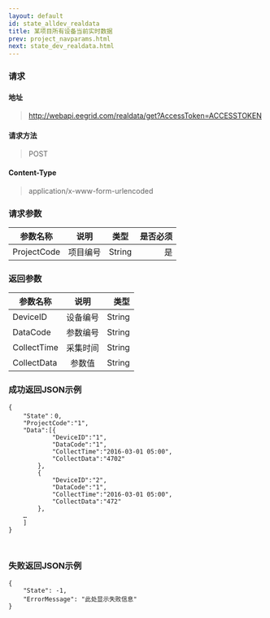 ```yaml
---
layout: default
id: state_alldev_realdata
title: 某项目所有设备当前实时数据
prev: project_navparams.html
next: state_dev_realdata.html
---
```


### 请求
#### 地址
> http://webapi.eegrid.com/realdata/get?AccessToken=ACCESSTOKEN

#### 请求方法
> POST

#### Content-Type
> application/x-www-form-urlencoded

### 请求参数
| 参数名称        | 说明           | 类型  |   是否必须  |
| ------------- |:-------------:|:------:|-----:|
| ProjectCode      | 项目编号 | String |  是   |


### 返回参数
| 参数名称        | 说明           | 类型  |
| ------------- |:-------------:| -----:|
| DeviceID      | 设备编号 | String |
| DataCode        | 参数编号 | String |
| CollectTime      | 采集时间      | String |
| CollectData      | 参数值 | String |

### 成功返回JSON示例
```
{
    "State"：0,
    "ProjectCode":"1",
    "Data":[{
            "DeviceID":"1",
            "DataCode":"1",
            "CollectTime":"2016-03-01 05:00",
            "CollectData":"4702"
        },
        {
            "DeviceID":"2",
            "DataCode":"1",
            "CollectTime":"2016-03-01 05:00",
            "CollectData":"472"
        },
    …
    ]
}



```

### 失败返回JSON示例 
```
{
    "State": -1,
    "ErrorMessage": "此处显示失败信息"
}
```
